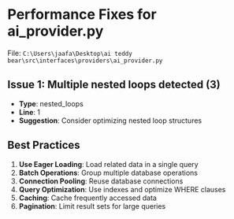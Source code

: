# Performance Fixes for ai_provider.py

File: `C:\Users\jaafa\Desktop\ai teddy bear\src\interfaces\providers\ai_provider.py`

## Issue 1: Multiple nested loops detected (3)
- **Type**: nested_loops
- **Line**: 1
- **Suggestion**: Consider optimizing nested loop structures

## Best Practices

1. **Use Eager Loading**: Load related data in a single query
2. **Batch Operations**: Group multiple database operations
3. **Connection Pooling**: Reuse database connections
4. **Query Optimization**: Use indexes and optimize WHERE clauses
5. **Caching**: Cache frequently accessed data
6. **Pagination**: Limit result sets for large queries
